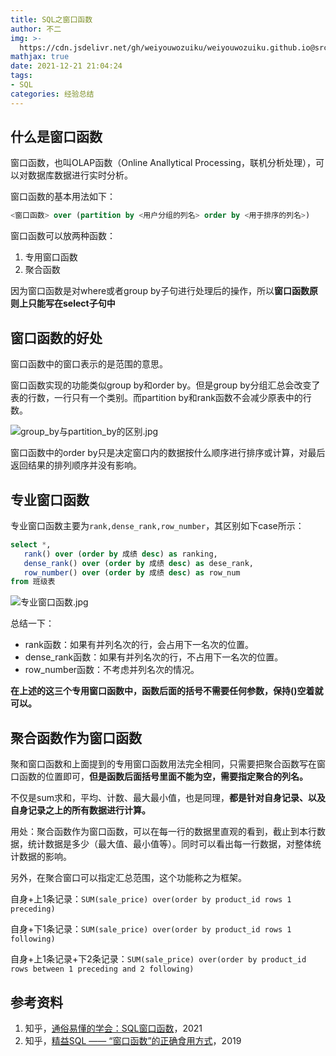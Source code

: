 ```yaml
---
title: SQL之窗口函数
author: 不二
img: >-
  https://cdn.jsdelivr.net/gh/weiyouwozuiku/weiyouwozuiku.github.io@src/source/_posts/PageImg/经验总结/SQL之窗口函数.jpg
mathjax: true
date: 2021-12-21 21:04:24
tags:
- SQL
categories: 经验总结
---
```


## 什么是窗口函数

窗口函数，也叫OLAP函数（Online Anallytical Processing，联机分析处理），可以对数据库数据进行实时分析。

窗口函数的基本用法如下：

```sql
<窗口函数> over (partition by <用户分组的列名> order by <用于排序的列名>) 
```

窗口函数可以放两种函数：

1. 专用窗口函数
2. 聚合函数

因为窗口函数是对where或者group by子句进行处理后的操作，所以**窗口函数原则上只能写在select子句中**

## 窗口函数的好处

窗口函数中的窗口表示的是范围的意思。

窗口函数实现的功能类似group by和order by。但是group by分组汇总会改变了表的行数，一行只有一个类别。而partition by和rank函数不会减少原表中的行数。

![group_by与partition_by的区别.jpg](https://cdn.jsdelivr.net/gh/weiyouwozuiku/weiyouwozuiku.github.io@src/source/_posts/经验总结/SQL之窗口函数/group_by与partition_by的区别.jpg)

窗口函数中的order by只是决定窗口内的数据按什么顺序进行排序或计算，对最后返回结果的排列顺序并没有影响。

## 专业窗口函数

专业窗口函数主要为`rank,dense_rank,row_number`，其区别如下case所示：

```sql
select *,
   rank() over (order by 成绩 desc) as ranking,
   dense_rank() over (order by 成绩 desc) as dese_rank,
   row_number() over (order by 成绩 desc) as row_num
from 班级表
```

![专业窗口函数.jpg](https://cdn.jsdelivr.net/gh/weiyouwozuiku/weiyouwozuiku.github.io@src/source/_posts/经验总结/SQL之窗口函数/专业窗口函数.jpg)

总结一下：

- rank函数：如果有并列名次的行，会占用下一名次的位置。
- dense_rank函数：如果有并列名次的行，不占用下一名次的位置。
- row_number函数：不考虑并列名次的情况。

**在上述的这三个专用窗口函数中，函数后面的括号不需要任何参数，保持()空着就可以。**

## 聚合函数作为窗口函数

聚和窗口函数和上面提到的专用窗口函数用法完全相同，只需要把聚合函数写在窗口函数的位置即可，**但是函数后面括号里面不能为空，需要指定聚合的列名。**

不仅是sum求和，平均、计数、最大最小值，也是同理，**都是针对自身记录、以及自身记录之上的所有数据进行计算。**

用处：聚合函数作为窗口函数，可以在每一行的数据里直观的看到，截止到本行数据，统计数据是多少（最大值、最小值等）。同时可以看出每一行数据，对整体统计数据的影响。

另外，在聚合窗口可以指定汇总范围，这个功能称之为框架。

自身+上1条记录：`SUM(sale_price) over(order by product_id rows 1 preceding)`

自身+下1条记录：`SUM(sale_price) over(order by product_id rows 1 following) `

自身+上1条记录+下2条记录：`SUM(sale_price) over(order by product_id rows between 1 preceding and 2 following) `

## 参考资料

1. 知乎，[通俗易懂的学会：SQL窗口函数](https://zhuanlan.zhihu.com/p/92654574)，2021
2. 知乎，[精益SQL —— “窗口函数”的正确食用方式](https://zhuanlan.zhihu.com/p/60226935)，2019
